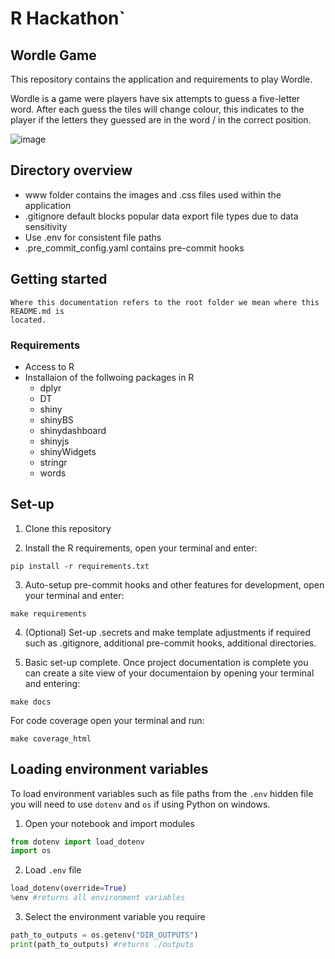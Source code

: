 # R Hackathon`

## Wordle Game

This repository contains the application and requirements to play Wordle.

Wordle is a game were players have six attempts to guess a five-letter word.
After each guess the tiles will change colour, this indicates to the player if the letters they guessed are in the word / in the correct position.

![image](https://github.com/ONS-fintrans/R_Hackathon/assets/49981451/bfd76f66-6d5e-4e7d-8271-e632dceb399b)


## Directory overview
- www folder contains the images and .css files used within the application
- .gitignore default blocks popular data export file types due to data sensitivity
- Use .env for consistent file paths
- .pre_commit_config.yaml contains pre-commit hooks

## Getting started

```{warning}
Where this documentation refers to the root folder we mean where this README.md is
located.
```

### Requirements

- Access to R
- Installaion of the follwoing packages in R
  - dplyr
  - DT
  - shiny
  - shinyBS
  - shinydashboard
  - shinyjs
  - shinyWidgets
  - stringr
  - words

## Set-up

1) Clone this repository

2) Install the R requirements, open your terminal and enter:

```shell
pip install -r requirements.txt
```

3) Auto-setup pre-commit hooks and other features for development, open your terminal and enter:

```shell
make requirements
```

4) (Optional) Set-up .secrets and make template adjustments if required such as .gitignore, additional pre-commit hooks, additional directories.

5) Basic set-up complete. Once project documentation is complete you can create a site view of your documentaion by opening your terminal and entering:

```shell
make docs
```
  For code coverage open your terminal and run:

```shell
make coverage_html
```

## Loading environment variables

To load environment variables such as file paths from the `.env` hidden file you will need to use `dotenv` and `os` if using Python on windows.

1) Open your notebook and import modules
```python
from dotenv import load_dotenv
import os
```
2) Load `.env` file
```python
load_dotenv(override=True)
%env #returns all environment variables
```
3) Select the environment variable you require
```python
path_to_outputs = os.getenv("DIR_OUTPUTS")
print(path_to_outputs) #returns ./outputs
```
